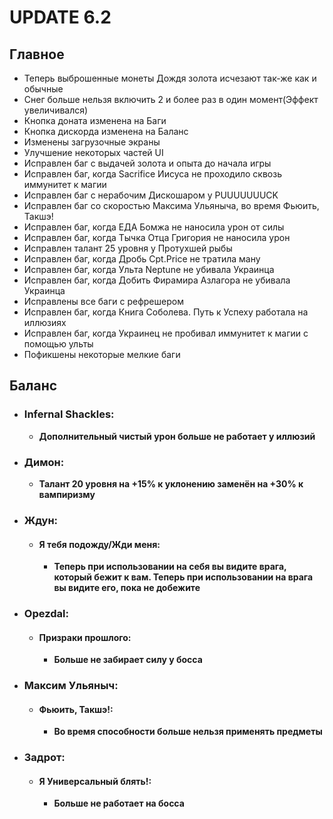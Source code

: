 # UPDATE 6.2

## Главное

* Теперь выброшенные монеты Дождя золота исчезают так-же как и обычные
* Снег больше нельзя включить 2 и более раз в один момент(Эффект увеличивался)
* Кнопка доната изменена на Баги
* Кнопка дискорда изменена на Баланс
* Изменены загрузочные экраны
* Улучшение некоторых частей UI
* Исправлен баг с выдачей золота и опыта до начала игры
* Исправлен баг, когда Sacrifice Иисуса не проходило сквозь иммунитет к магии
* Исправлен баг с нерабочим Дискошаром у PUUUUUUUCK
* Исправлен баг со скоростью Максима Ульяныча, во время Фьюить, Такшэ!
* Исправлен баг, когда ЕДА Бомжа не наносила урон от силы
* Исправлен баг, когда Тычка Отца Григория не наносила урон
* Исправлен талант 25 уровня у Протухшей рыбы
* Исправлен баг, когда Дробь Cpt.Price не тратила ману
* Исправлен баг, когда Ульта Neptune не убивала Украинца
* Исправлен баг, когда Добить Фирамира Азлагора не убивала Украинца
* Исправлены все баги с рефрешером
* Исправлен баг, когда Книга Соболева. Путь к Успеху работала на иллюзиях
* Исправлен баг, когда Украинец не пробивал иммунитет к магии с помощью ульты
* Пофикшены некоторые мелкие баги

## Баланс

* ### Infernal Shackles:
  * **Дополнительный чистый урон больше не работает у иллюзий**

* ### Димон:
  * **Талант 20 уровня на +15% к уклонению заменён на +30% к вампиризму**
    
* ### Ждун:
  
  * #### Я тебя подожду/Жди меня:
    * **Теперь при использовании на себя вы видите врага, который бежит к вам. Теперь при использовании на врага вы видите его, пока не добежите**

* ### Opezdal:
  
  * #### Призраки прошлого:
    * **Больше не забирает силу у босса**
    
* ### Максим Ульяныч:
  
  * #### Фьюить, Такшэ!:
    * **Во время способности больше нельзя применять предметы**
    
* ### Задрот:
  
  * #### Я Универсальный блять!:
    * **Больше не работает на босса**
